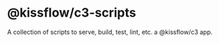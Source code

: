 # @kissflow/c3-scripts

A collection of scripts to serve, build, test, lint, etc. a @kissflow/c3 app.
